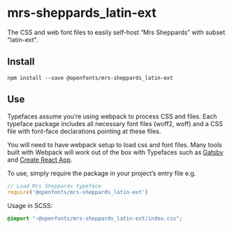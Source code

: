 
# mrs-sheppards_latin-ext

The CSS and web font files to easily self-host “Mrs Sheppards” with subset "latin-ext".

## Install

`npm install --save @openfonts/mrs-sheppards_latin-ext`

## Use

Typefaces assume you’re using webpack to process CSS and files. Each typeface
package includes all necessary font files (woff2, woff) and a CSS file with
font-face declarations pointing at these files.

You will need to have webpack setup to load css and font files. Many tools built
with Webpack will work out of the box with Typefaces such as [Gatsby](https://github.com/gatsbyjs/gatsby)
and [Create React App](https://github.com/facebookincubator/create-react-app).

To use, simply require the package in your project’s entry file e.g.

```javascript
// Load Mrs Sheppards typeface
require('@openfonts/mrs-sheppards_latin-ext')
```

Usage in SCSS:
```scss
@import "~@openfonts/mrs-sheppards_latin-ext/index.css";
```
